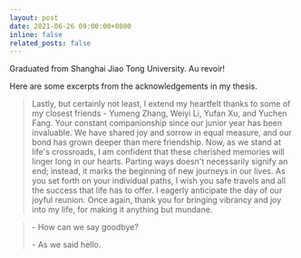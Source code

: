 ```yaml
---
layout: post
date: 2021-06-26 09:00:00+0800
inline: false
related_posts: false
---
```


Graduated from Shanghai Jiao Tong University. Au revoir!

Here are some excerpts from the acknowledgements in my thesis.

> Lastly, but certainly not least, I extend my heartfelt thanks to some of my closest friends - Yumeng Zhang, Weiyi Li, Yufan Xu, and Yuchen Fang. Your constant companionship since our junior year has been invaluable. We have shared joy and sorrow in equal measure, and our bond has grown deeper than mere friendship. Now, as we stand at life's crossroads, I am confident that these cherished memories will linger long in our hearts. Parting ways doesn't necessarily signify an end; instead, it marks the beginning of new journeys in our lives. As you set forth on your individual paths, I wish you safe travels and all the success that life has to offer. I eagerly anticipate the day of our joyful reunion. Once again, thank you for bringing vibrancy and joy into my life, for making it anything but mundane.

> \- How can we say goodbye?
> 
> \- As we said hello.

